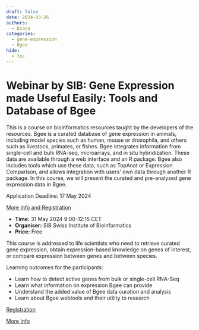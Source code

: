 ```yaml
---
draft: false
date: 2024-03-26
authors:
  - Diana
categories:
  - gene-expression
  - Bgee
hide:
  - toc
---
```


# Webinar by SIB: Gene Expression made Useful Easily: Tools and Database of Bgee

This is a course on bioinformatics resources taught by the developers of the resources. Bgee is a curated database of gene expression in animals, including model species such as human, mouse or drosophila, and others such as livestock, primates, or fishes. Bgee integrates information from single-cell and bulk RNA-seq, microarrays, and in situ hybridization. These data are available through a web interface and an R package. Bgee also includes tools which use these data, such as TopAnat or Expression Comparison, and allows integration with users' own data through another R package. In this course, we will present the curated and pre-analysed gene expression data in Bgee.

Application Deadline: 17 May 2024

[More Info and Registration](https://www.sib.swiss/training/course/20240531_BGEEL) 

<!-- more -->

* __Time:__ 31 May 2024 9:00-12:15 CET
* __Organiser:__ SIB Swiss Institute of Bioinformatics
* __Price:__ 	Free

This course is addressed to life scientists who need to retrieve curated gene expression, obtain expression-based knowledge on genes of interest, or compare expression between genes and between species.

Learning outcomes for the participants:

* Learn how to detect active genes from bulk or single-cell RNA-Seq
* Learn what information on expression Bgee can provide
* Understand the added value of Bgee data curation and analysis
* Learn about Bgee webtools and their utility to research

[Registration](https://www.sib.swiss/training/course-apply/20240531_BGEEL) 

[More Info](https://www.sib.swiss/training/course/20240531_BGEEL) 